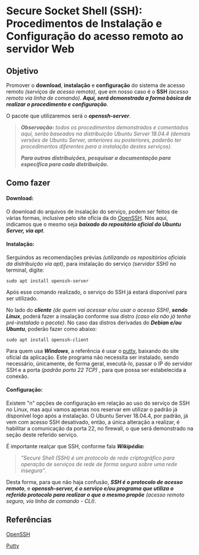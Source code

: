# Secure Socket Shell (SSH): Procedimentos de Instalação e Configuração do acesso remoto ao servidor Web



## Objetivo

Promover o **download**, **instalação** e **configuração** do sistema de acesso remoto *(serviços de acesso remoto)*, que em nosso caso é o **SSH** *(acesso remoto via linha de comando)*. ***Aqui, será demonstrada a forma básica de realizar o procedimento e configuração***.

O pacote que utilizaremos será o ***openssh-server***.

> ***Observação:*** *todos os procedimentos demonstrados e comentados aqui, serão baseados na distribuição Ubuntu Server 18.04.4 (demais versões de Ubuntu Server, anteriores ou posteriores, poderão ter procedimentos diferentes para a instalação destes serviços).*
>
> ***Para outras distribuições, pesquisar a documentação para específica para cada distribuição.***

## Como fazer

#### **Download**: 

O download do arquivos de insalação do serviço, podem ser feitos de várias formas, inclusive pelo site oficia da do [OpenSSH](https://www.openssh.com/). Nós aqui, indicamos que o mesmo seja ***baixado do repositório oficial do Ubuntu Server, via apt***.

#### Instalação: 

Serguindos as recomendações prévias *(utilizando os repositórios oficiais da distribuição via apt)*,  para instalação do serviço *(servidor SSH)* no terminal, digite:

`sudo apt install openssh-server`

Após esse comando realizado, o serviço do SSH já estará disponível para ser utilizado.

No lado do ***cliente*** *(de quem vai acessar e/ou usar o acesso SSH)*, ***sendo Linux***, poderá fazer a insalação conforme sua distro *(caso ela não já tenha pré-instalado o pacote)*. No caso das distros derivadas do ***Debian e/ou Ubuntu***, poderão fazer como abaixo:

`sudo apt install openssh-client`

Para quem usa ***Windows***, a referência é  usar o [putty](https://www.putty.org/), baixando do site oficial da aplicação. Este programa não necessita ser instalado, sendo necessário, únicamente, de forma geral, executá-lo, passar o IP do servidor SSH e a porta *(padrão porta 22 TCP)* , para que possa ser estabelecida a conexão.

#### Configuração:

Existem "n" opções de configuração em relação ao uso do serviço de SSH no Linux, mas aqui vamos apenas nos reservar em utilizar o padrão já dísponível logo após a instalação. O Ubuntu Server 18.04.4, por padrão, já vem com acesso SSH desativado, então, a única alteração a realizar, é habilitar a comunicação da  porta 22, no firewall, o que será demonstrado na seção deste referido serviço. 

É importante realçar que SSH, conforme fala ***Wikipédia:***

> *"Secure Shell (SSH) é um protocolo de rede criptográfico para operação de serviços de rede de forma segura sobre uma rede insegura"*.

Desta forma, para que não haja confusão, ***SSH é o protocolo de acesso remoto***, e ***openssh-server, é o serviço e/ou programa que utiliza o referido protocolo para realizar o que o mesmo propõe*** *(acesso remoto seguro, via linha de comando - CLI)*. 

## Referências

[OpenSSH](https://www.openssh.com/)

[Putty](https://www.putty.org/)